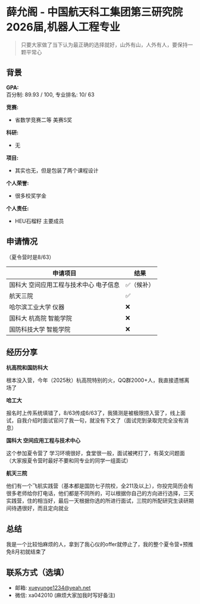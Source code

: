 # 薛允阁 - 中国航天科工集团第三研究院<br>2026届,机器人工程专业
>只要大家做了当下认为最正确的选择就好，山外有山，人外有人，要保持一颗平常心<br>

## 背景
**GPA:**<br>
百分制: 89.93 / 100, 专业排名: 10/ 63

**竞赛:**<br>
- 省数学竞赛二等 美赛S奖

**科研:**<br>
- 无

**项目:**<br>
- 其实也无，但是包装了两个课程设计

**个人荣誉:**<br>
- 很多校奖学金

**个人责任:**<br>
- HEU石榴籽 主要成员

## 申请情况

（夏令营时是8/63）
<br>

|  申请项目   | 结果 |
|  ----  | ----  |
| 国科大 空间应用工程与技术中心 电子信息 | ✅（候补） |
| 航天三院 | ✅ |
| 哈尔滨工业大学 仪器 |❌|
| 国科大 杭高院 智能学院 |❌|
| 国防科技大学 智能学院 |❌|

## 经历分享
**杭高院和国防科大**

根本没入营，今年（2025秋）杭高院特别的火，QQ群2000+人，我直接遗憾离场了

**哈工大**

报名时上传系统填错了，8/63传成6/63了，我猜测是被极限捞入营了，线上面试，自我介绍时面试官问了我一句，就没有下文了（面试完到录取完完全没有消息）

**国科大 空间应用工程与技术中心**

这个参加夏令营了 学习环境很好，食堂很一般，面试被拷打了，有英文问题面（大家报夏令营时最好不要和同专业的同学一组面试）

**航天三院** 

他们有一个飞航实践营（基本都是国防七子院校，全211及以上），你投完简历会有很多老师给你打电话，他们都是不同所的，可以根据你自己的方向进行选择，三天实践营，住的相当好，最后一天根据你选的所进行面试，三院的所配研究生读研期间待遇很好，而且定向就业

## 总结
我是一个比较怕麻烦的人，拿到了我心仪的offer就停止了，我的整个夏令营+预推免8月初就结束了
## 联系方式（选填）
- 邮箱: xueyunge1234@yeah.net
- 微信: xa042010 (麻烦大家加我时写好备注)

